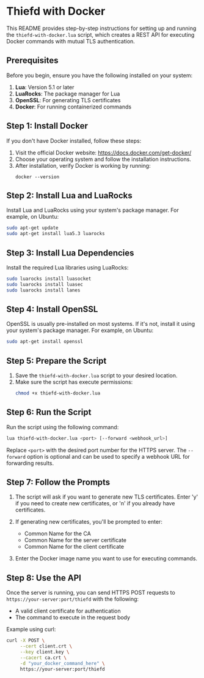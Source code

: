 # Thiefd with Docker

This README provides step-by-step instructions for setting up and running the `thiefd-with-docker.lua` script, which creates a REST API for executing Docker commands with mutual TLS authentication.

## Prerequisites

Before you begin, ensure you have the following installed on your system:

1. **Lua**: Version 5.1 or later
2. **LuaRocks**: The package manager for Lua
3. **OpenSSL**: For generating TLS certificates
4. **Docker**: For running containerized commands

## Step 1: Install Docker

If you don't have Docker installed, follow these steps:

1. Visit the official Docker website: https://docs.docker.com/get-docker/
2. Choose your operating system and follow the installation instructions.
3. After installation, verify Docker is working by running:
   ```
   docker --version
   ```

## Step 2: Install Lua and LuaRocks

Install Lua and LuaRocks using your system's package manager. For example, on Ubuntu:

```bash
sudo apt-get update
sudo apt-get install lua5.3 luarocks
```

## Step 3: Install Lua Dependencies

Install the required Lua libraries using LuaRocks:

```bash
sudo luarocks install luasocket
sudo luarocks install luasec
sudo luarocks install lanes
```

## Step 4: Install OpenSSL

OpenSSL is usually pre-installed on most systems. If it's not, install it using your system's package manager. For example, on Ubuntu:

```bash
sudo apt-get install openssl
```

## Step 5: Prepare the Script

1. Save the `thiefd-with-docker.lua` script to your desired location.
2. Make sure the script has execute permissions:
   ```bash
   chmod +x thiefd-with-docker.lua
   ```

## Step 6: Run the Script

Run the script using the following command:

```bash
lua thiefd-with-docker.lua <port> [--forward <webhook_url>]
```

Replace `<port>` with the desired port number for the HTTPS server. The `--forward` option is optional and can be used to specify a webhook URL for forwarding results.

## Step 7: Follow the Prompts

1. The script will ask if you want to generate new TLS certificates. Enter 'y' if you need to create new certificates, or 'n' if you already have certificates.

2. If generating new certificates, you'll be prompted to enter:
   - Common Name for the CA
   - Common Name for the server certificate
   - Common Name for the client certificate

3. Enter the Docker image name you want to use for executing commands.

## Step 8: Use the API

Once the server is running, you can send HTTPS POST requests to `https://your-server:port/thiefd` with the following:

- A valid client certificate for authentication
- The command to execute in the request body

Example using curl:

```bash
curl -X POST \
     --cert client.crt \
     --key client.key \
     --cacert ca.crt \
     -d "your_docker_command_here" \
     https://your-server:port/thiefd
```
